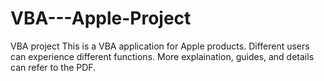 # VBA---Apple-Project
VBA project
This is a VBA application for Apple products. 
Different users can experience different functions. 
More explaination, guides, and details can refer to the PDF.  
